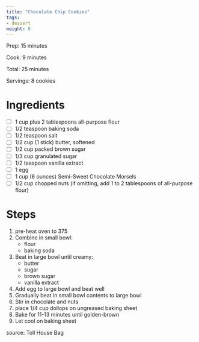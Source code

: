 ```yaml
---
title: "Chocolate Chip Cookies"
tags:
- dessert
weight: 0
---
```

Prep: 15 minutes

Cook: 9 minutes

Total: 25 minutes

Servings: 8 cookies

# Ingredients
- [ ] 1 cup plus 2 tablespoons all-purpose flour
- [ ] 1/2 teaspoon baking soda
- [ ] 1/2 teaspoon salt
- [ ] 1/2 cup (1 stick) butter, softened
- [ ] 1/2 cup packed brown sugar
- [ ] 1/3 cup granulated sugar
- [ ] 1/2 teaspoon vanilla extract
- [ ] 1 egg
- [ ] 1 cup (6 ounces) Semi-Sweet Chocolate Morsels
- [ ] 1/2 cup chopped nuts (if omitting, add 1 to 2 tablespoons of all-purpose flour)

# Steps
1. pre-heat oven to 375
2. Combine in small bowl:
    - flour
    - baking soda
3. Beat in large bowl until creamy:
    - butter
    - sugar
    - brown sugar
    - vanilla extract
4. Add egg to large bowl and beat well
5. Gradually beat in small bowl contents to large bowl
6. Stir in chocolate and nuts
7. place 1/4 cup dollops on ungreased baking sheet
8. Bake for 11-13 minutes until golden-brown
9. Let cool on baking sheet


source: Toll House Bag